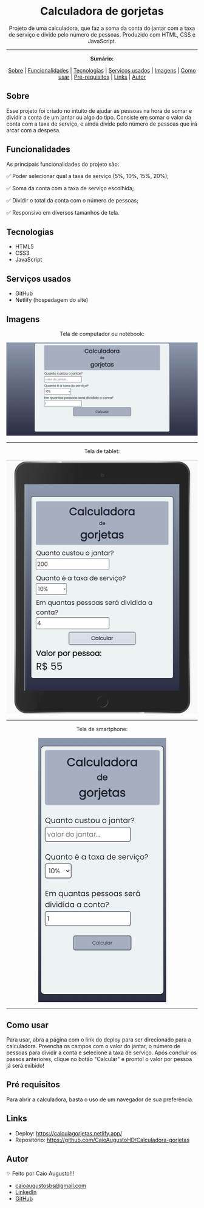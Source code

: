 <h1 align="center">Calculadora de gorjetas</h1>
<p align="center">Projeto de uma calculadora, que faz a soma da conta do jantar com a taxa de serviço e divide pelo número de pessoas. Produzido com HTML, CSS e JavaScript.</p>

---

**<p align="center">Sumário:</p>**
<p align="center">
<a href="#sobre">Sobre</a> |
<a href="#funcionalidades">Funcionalidades</a> |
<a href="#tecnologias">Tecnologias</a> |
<a href="#serviços-usados">Serviços usados</a> |
<a href="#imagens">Imagens</a> |
<a href="#como-usar">Como usar</a> |
<a href="#pré-requisitos">Pré-requisitos</a> |
<a href="#links">Links</a> |
<a href="#autor">Autor</a></p>



## Sobre
Esse projeto foi criado no intuito de ajudar as pessoas na hora de somar e dividir a conta de um jantar ou algo do tipo. Consiste em somar o valor da conta com a taxa de serviço, e ainda divide pelo número de pessoas que irá arcar com a despesa.


## Funcionalidades
As principais funcionalidades do projeto são:

✅ Poder selecionar qual a taxa de serviço (5%, 10%, 15%, 20%);

✅ Soma da conta com a taxa de serviço escolhida;

✅ Dividir o total da conta com o número de pessoas;

✅ Responsivo em diversos tamanhos de tela.


## Tecnologias
* HTML5
* CSS3
* JavaScript


## Serviços usados
* GitHub
* Netlify (hospedagem do site)


## Imagens
<p align="center">Tela de computador ou notebook:</p>
<img src="img/telapc.png" alt="layout em computadores">

---
<p align="center">Tela de tablet:</p>
<div align="center">
  <img src="img/telatablet.png" alt="layout em tablets">
</div>

---
<p align="center">Tela de smartphone:</p>
<div align="center">
  <img src="img/telacelular.png" alt="layout em smartphones">
</div>

---

## Como usar
Para usar, abra a página com o link do deploy para ser direcionado para a calculadora. Preencha os campos com o valor do jantar, o número de pessoas para dividir a conta e selecione a taxa de serviço. Após concluir os passos anteriores, clique no botão "Calcular" e pronto! o valor por pessoa já será exibido!


## Pré requisitos
Para abrir a calculadora, basta o uso de um navegador de sua preferência.


## Links
* Deploy: https://calculagorjetas.netlify.app/
* Repositório: https://github.com/CaioAugustoHD/Calculadora-gorjetas


## Autor
✨ Feito por Caio Augusto!!!

* caioaugustosbs@gmail.com
* <a href="https://www.linkedin.com/in/caio-augusto-cap/" target=”_blank”>LinkedIn</a>
* <a href="https://github.com/CaioAugustoHD" target=”_blank”>GitHub</a>
